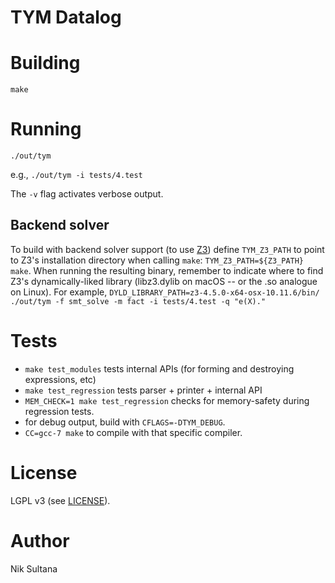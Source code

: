# TYM Datalog

# Building
`make`

# Running
`./out/tym`

e.g., `./out/tym -i tests/4.test`

The `-v` flag activates verbose output.

## Backend solver
To build with backend solver support (to use [Z3](https://github.com/Z3Prover/z3))
define `TYM_Z3_PATH` to point to Z3's installation directory when calling `make`:
`TYM_Z3_PATH=${Z3_PATH} make`.
When running the resulting binary, remember to indicate where to find Z3's dynamically-liked library (libz3.dylib on macOS -- or the .so analogue on Linux).
For example, `DYLD_LIBRARY_PATH=z3-4.5.0-x64-osx-10.11.6/bin/ ./out/tym -f smt_solve -m fact -i tests/4.test -q "e(X)."`

# Tests
* `make test_modules` tests internal APIs (for forming and destroying expressions, etc)
* `make test_regression` tests parser + printer + internal API
* `MEM_CHECK=1 make test_regression` checks for memory-safety during regression tests.
* for debug output, build with `CFLAGS=-DTYM_DEBUG`.
* `CC=gcc-7 make` to compile with that specific compiler.

# License
LGPL v3 (see [LICENSE](LICENSE)).

# Author
Nik Sultana
